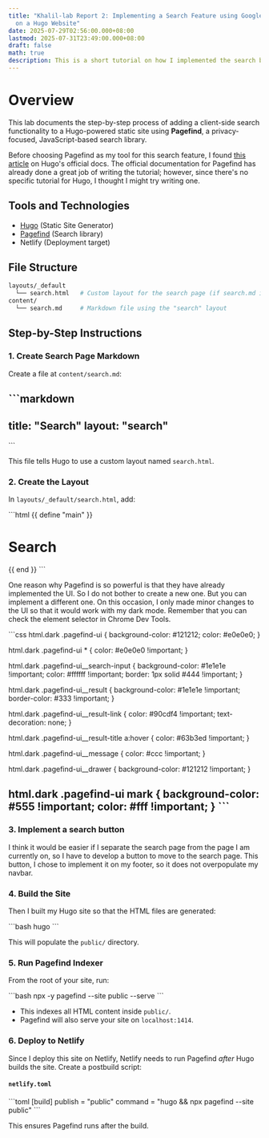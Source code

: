 ```yaml
---
title: "Khalil-lab Report 2: Implementing a Search Feature using Google Search
  on a Hugo Website"
date: 2025-07-29T02:56:00.000+08:00
lastmod: 2025-07-31T23:49:00.000+08:00
draft: false
math: true
description: This is a short tutorial on how I implemented the search button on this site
---
```

# Overview

This lab documents the step-by-step process of adding a client-side search functionality to a Hugo-powered static site using **Pagefind**, a privacy-focused, JavaScript-based search library.

Before choosing Pagefind as my tool for this search feature, I found [this article](https://gohugo.io/tools/search/) on Hugo's official docs. The official documentation for Pagefind has already done a great job of writing the tutorial; however, since there's no specific tutorial for Hugo, I thought I might try writing one. 


## Tools and Technologies

- [Hugo](https://gohugo.io/) (Static Site Generator)
- [Pagefind](https://pagefind.app/) (Search library)
- Netlify (Deployment target)


## File Structure

```bash
layouts/_default
  └── search.html   # Custom layout for the search page (if search.md in /content)
content/
  └── search.md     # Markdown file using the "search" layout
```


## Step-by-Step Instructions

### 1. Create Search Page Markdown

Create a file at `content/search.md`:

\`\`\`markdown
---
title: "Search"
layout: "search"
---
\`\`\`

This file tells Hugo to use a custom layout named `search.html`.


### 2. Create the Layout

In `layouts/_default/search.html`, add:

\`\`\`html
{{ define "main" }}
  <link href="/pagefind/pagefind-ui.css" rel="stylesheet" />
  <script src="/pagefind/pagefind-ui.js"></script>

  <div class="container py-5">
    <h1>Search</h1>
    <div id="search"></div>
  </div>

  <script>
    window.addEventListener("DOMContentLoaded", () => {
      new PagefindUI({ element: "#search", showSubResults: true });
    });
  </script>
{{ end }}
\`\`\`

One reason why Pagefind is so powerful is that they have already implemented the UI. So I do not bother to create a new one. But you can implement a different one. On this occasion, I only made minor changes to the UI so that it would work with my dark mode. Remember that you can check the element selector in Chrome Dev Tools.

\`\`\`css
  html.dark .pagefind-ui {
    background-color: #121212;
    color: #e0e0e0;
  }

  html.dark .pagefind-ui * {
    color: #e0e0e0 !important;
  }

  html.dark .pagefind-ui__search-input {
    background-color: #1e1e1e !important;
    color: #ffffff !important;
    border: 1px solid #444 !important;
  }

  html.dark .pagefind-ui__result {
    background-color: #1e1e1e !important;
    border-color: #333 !important;
  }

  html.dark .pagefind-ui__result-link {
    color: #90cdf4 !important;
    text-decoration: none;
  }

  html.dark .pagefind-ui__result-title a:hover {
    color: #63b3ed !important;
  }

  html.dark .pagefind-ui__message {
    color: #ccc !important;
  }

  html.dark .pagefind-ui__drawer {
    background-color: #121212 !important;
  }

  html.dark .pagefind-ui mark {
    background-color: #555 !important;
    color: #fff !important;
  }
\`\`\`
---

### 3. Implement a search button

I think it would be easier if I separate the search page from the page I am currently on, so I have to develop a button to move to the search page. This button, I chose to implement it on my footer, so it does not overpopulate my navbar.


### 4. Build the Site

Then I built my Hugo site so that the HTML files are generated:

\`\`\`bash
hugo
\`\`\`

This will populate the `public/` directory.


### 5.  Run Pagefind Indexer

From the root of your site, run:

\`\`\`bash
npx -y pagefind --site public --serve
\`\`\`

- This indexes all HTML content inside `public/`.
- Pagefind will also serve your site on `localhost:1414`.



### 6. Deploy to Netlify

Since I deploy this site on Netlify, Netlify needs to run Pagefind *after* Hugo builds the site. Create a postbuild script:

#### `netlify.toml`

\`\`\`toml
[build]
  publish = "public"
  command = "hugo && npx pagefind --site public"
\`\`\`

This ensures Pagefind runs after the build.

